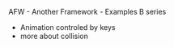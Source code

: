 AFW - Another Framework - Examples B series

- Animation controled by keys
- more about collision


